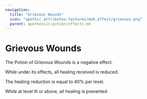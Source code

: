 ```yaml
---
navigation:
  title: "Grievous Wounds"
  icon: "apothic_attributes:textures/mob_effect/grievous.png"
  parent: apotheosis:potion/effects.md
---
```


# Grievous Wounds

The Potion of <Color id="red">Grievous Wounds</Color> is a negative effect.

While under its effects, all healing received is reduced.

The healing reduction is equal to 40% per level.

While at level III or above, all healing is prevented.

